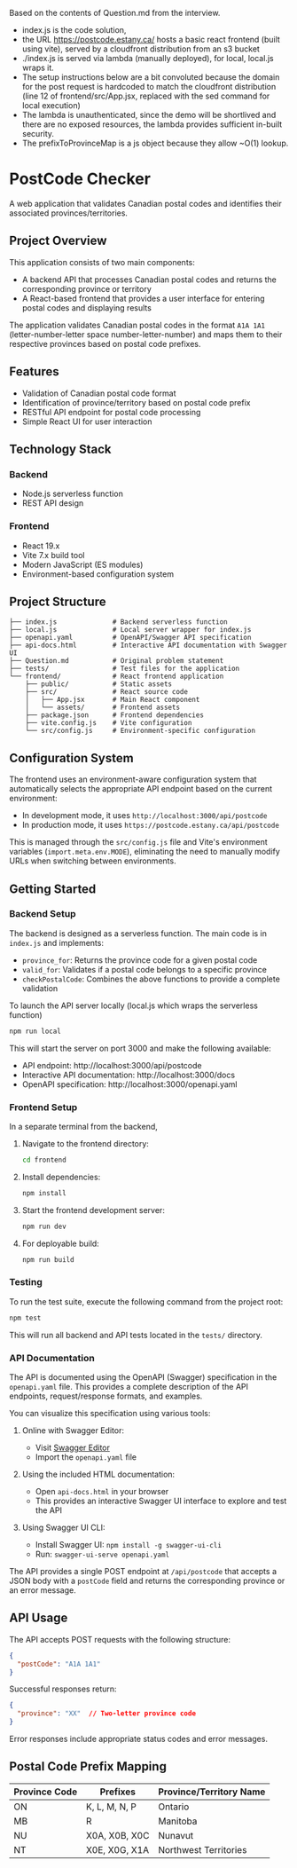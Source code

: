 Based on the contents of Question.md from the interview.
- index.js is the code solution, 
- the URL https://postcode.estany.ca/ hosts a basic react frontend (built using vite), served by a cloudfront distribution from an s3 bucket
- ./index.js is served via lambda (manually deployed), for local, local.js wraps it.
- The setup instructions below are a bit convoluted because the domain for the post request is hardcoded to match the cloudfront distribution (line 12 of frontend/src/App.jsx, replaced with the sed command for local execution)
- The lambda is unauthenticated, since the demo will be shortlived and there are no exposed resources, the lambda provides sufficient in-built security.
- The prefixToProvinceMap is a js object because they allow ~O(1) lookup.


# PostCode Checker

A web application that validates Canadian postal codes and identifies their associated provinces/territories.

## Project Overview

This application consists of two main components:
- A backend API that processes Canadian postal codes and returns the corresponding province or territory
- A React-based frontend that provides a user interface for entering postal codes and displaying results

The application validates Canadian postal codes in the format `A1A 1A1` (letter-number-letter space number-letter-number) and maps them to their respective provinces based on postal code prefixes.

## Features

- Validation of Canadian postal code format
- Identification of province/territory based on postal code prefix
- RESTful API endpoint for postal code processing
- Simple React UI for user interaction

## Technology Stack

### Backend
- Node.js serverless function
- REST API design

### Frontend
- React 19.x
- Vite 7.x build tool
- Modern JavaScript (ES modules)
- Environment-based configuration system

## Project Structure

```
├── index.js              # Backend serverless function
├── local.js              # Local server wrapper for index.js
├── openapi.yaml          # OpenAPI/Swagger API specification
├── api-docs.html         # Interactive API documentation with Swagger UI
├── Question.md           # Original problem statement
├── tests/                # Test files for the application
└── frontend/             # React frontend application
    ├── public/           # Static assets
    ├── src/              # React source code
    │   ├── App.jsx       # Main React component
    │   └── assets/       # Frontend assets
    ├── package.json      # Frontend dependencies
    ├── vite.config.js    # Vite configuration
    └── src/config.js     # Environment-specific configuration
```

## Configuration System

The frontend uses an environment-aware configuration system that automatically selects the appropriate API endpoint based on the current environment:

- In development mode, it uses `http://localhost:3000/api/postcode`
- In production mode, it uses `https://postcode.estany.ca/api/postcode`

This is managed through the `src/config.js` file and Vite's environment variables (`import.meta.env.MODE`), eliminating the need to manually modify URLs when switching between environments.

## Getting Started

### Backend Setup

The backend is designed as a serverless function. The main code is in `index.js` and implements:
- `province_for`: Returns the province code for a given postal code
- `valid_for`: Validates if a postal code belongs to a specific province
- `checkPostalCode`: Combines the above functions to provide a complete validation

To launch the API server locally (local.js which wraps the serverless function)
   ```bash
   npm run local
   ```  

   This will start the server on port 3000 and make the following available:
   - API endpoint: http://localhost:3000/api/postcode
   - Interactive API documentation: http://localhost:3000/docs
   - OpenAPI specification: http://localhost:3000/openapi.yaml

### Frontend Setup

In a separate terminal from the backend,
 
1. Navigate to the frontend directory:
   ```bash
   cd frontend
   ```

2. Install dependencies:
   ```bash
   npm install
   ```

3. Start the frontend development server:
   ```bash
   npm run dev
   ```
4. For deployable build:
   ```bash
   npm run build
   ```

### Testing
To run the test suite, execute the following command from the project root:

```bash
npm test
```

This will run all backend and API tests located in the `tests/` directory.

### API Documentation

The API is documented using the OpenAPI (Swagger) specification in the `openapi.yaml` file. This provides a complete description of the API endpoints, request/response formats, and examples.

You can visualize this specification using various tools:

1. Online with Swagger Editor:
   - Visit [Swagger Editor](https://editor.swagger.io/)
   - Import the `openapi.yaml` file

2. Using the included HTML documentation:
   - Open `api-docs.html` in your browser
   - This provides an interactive Swagger UI interface to explore and test the API

3. Using Swagger UI CLI:
   - Install Swagger UI: `npm install -g swagger-ui-cli`
   - Run: `swagger-ui-serve openapi.yaml`

The API provides a single POST endpoint at `/api/postcode` that accepts a JSON body with a `postCode` field and returns the corresponding province or an error message.

## API Usage

The API accepts POST requests with the following structure:

```json
{
  "postCode": "A1A 1A1"
}
```

Successful responses return:

```json
{
  "province": "XX"  // Two-letter province code
}
```

Error responses include appropriate status codes and error messages.

## Postal Code Prefix Mapping

| Province Code | Prefixes      | Province/Territory Name |
|---------------|---------------|-------------------------|
| ON            | K, L, M, N, P | Ontario                 |
| MB            | R             | Manitoba                |
| NU            | X0A, X0B, X0C | Nunavut                 |
| NT            | X0E, X0G, X1A | Northwest Territories   |
